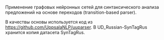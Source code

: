 Применение графовых нейронных сетей для синтаксического анализа предложений на основе переходов (transition-based parser).

В качествы основы используется код из https://github.com/UppsalaNLP/uuparser.
В UD_Russian-SynTagRus хранится копия датасета SynTagRus.
